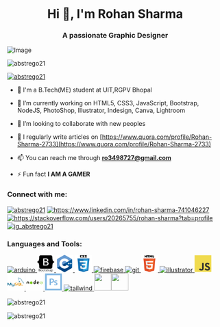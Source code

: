 <h1 align="center">Hi 👋, I'm Rohan Sharma</h1>
<h3 align="center">A passionate Graphic Designer</h3>
<img alt="Image" draggable="true" src="https://pbs.twimg.com/media/Ffb0LzRWIAUVVNA?format=jpg&amp;name=4096x4096" class="css-9pa8cd">


<p align="left"> <img src="https://komarev.com/ghpvc/?username=abstrego21&label=Profile%20views&color=0e75b6&style=flat" alt="abstrego21" /> </p>

<p align="left"> <a href="https://twitter.com/abstrego21" target="blank"><img src="https://img.shields.io/twitter/follow/abstrego21?logo=twitter&style=for-the-badge" alt="abstrego21" /></a> </p>

- 🔭 I'm a B.Tech(ME) student at UIT,RGPV Bhopal 

- 🌱 I’m currently working on HTML5, CSS3, JavaScript, Bootstrap, NodeJS, PhotoShop, Illustrator, Indesign, Canva, Lightroom

- 👯 I’m looking to collaborate with new peoples

- 📝 I regularly write articles on [https://www.quora.com/profile/Rohan-Sharma-2733](https://www.quora.com/profile/Rohan-Sharma-2733)

- 📫 You can reach me through **ro3498727@gmail.com**

- ⚡ Fun fact **I AM A GAMER**

<h3 align="left">Connect with me:</h3>
<p align="left">
<a href="https://twitter.com/abstrego21" target="blank"><img align="center" src="https://raw.githubusercontent.com/rahuldkjain/github-profile-readme-generator/master/src/images/icons/Social/twitter.svg" alt="abstrego21" height="30" width="40" /></a>
<a href="https://linkedin.com/in/https://www.linkedin.com/in/rohan-sharma-741046227" target="blank"><img align="center" src="https://raw.githubusercontent.com/rahuldkjain/github-profile-readme-generator/master/src/images/icons/Social/linked-in-alt.svg" alt="https://www.linkedin.com/in/rohan-sharma-741046227" height="30" width="40" /></a>
<a href="https://stackoverflow.com/users/https://stackoverflow.com/users/20265755/rohan-sharma?tab=profile" target="blank"><img align="center" src="https://raw.githubusercontent.com/rahuldkjain/github-profile-readme-generator/master/src/images/icons/Social/stack-overflow.svg" alt="https://stackoverflow.com/users/20265755/rohan-sharma?tab=profile" height="30" width="40" /></a>
<a href="https://instagram.com/ig_abstrego21" target="blank"><img align="center" src="https://raw.githubusercontent.com/rahuldkjain/github-profile-readme-generator/master/src/images/icons/Social/instagram.svg" alt="ig_abstrego21" height="30" width="40" /></a>
</p>

<h3 align="left">Languages and Tools:</h3>
<p align="left"> <a href="https://www.arduino.cc/" target="_blank" rel="noreferrer"> <img src="https://cdn.worldvectorlogo.com/logos/arduino-1.svg" alt="arduino" width="40" height="40"/> </a> <a href="https://getbootstrap.com" target="_blank" rel="noreferrer"> <img src="https://raw.githubusercontent.com/devicons/devicon/master/icons/bootstrap/bootstrap-plain-wordmark.svg" alt="bootstrap" width="40" height="40"/> </a> <a href="https://www.w3schools.com/cpp/" target="_blank" rel="noreferrer"> <img src="https://raw.githubusercontent.com/devicons/devicon/master/icons/cplusplus/cplusplus-original.svg" alt="cplusplus" width="40" height="40"/> </a> <a href="https://www.w3schools.com/css/" target="_blank" rel="noreferrer"> <img src="https://raw.githubusercontent.com/devicons/devicon/master/icons/css3/css3-original-wordmark.svg" alt="css3" width="40" height="40"/> </a> <a href="https://firebase.google.com/" target="_blank" rel="noreferrer"> <img src="https://www.vectorlogo.zone/logos/firebase/firebase-icon.svg" alt="firebase" width="40" height="40"/> </a> <a href="https://git-scm.com/" target="_blank" rel="noreferrer"> <img src="https://www.vectorlogo.zone/logos/git-scm/git-scm-icon.svg" alt="git" width="40" height="40"/> </a> <a href="https://www.w3.org/html/" target="_blank" rel="noreferrer"> <img src="https://raw.githubusercontent.com/devicons/devicon/master/icons/html5/html5-original-wordmark.svg" alt="html5" width="40" height="40"/> </a> <a href="https://www.adobe.com/in/products/illustrator.html" target="_blank" rel="noreferrer"> <img src="https://www.vectorlogo.zone/logos/adobe_illustrator/adobe_illustrator-icon.svg" alt="illustrator" width="40" height="40"/> </a> <a href="https://developer.mozilla.org/en-US/docs/Web/JavaScript" target="_blank" rel="noreferrer"> <img src="https://raw.githubusercontent.com/devicons/devicon/master/icons/javascript/javascript-original.svg" alt="javascript" width="40" height="40"/> </a> <a href="https://www.mysql.com/" target="_blank" rel="noreferrer"> <img src="https://raw.githubusercontent.com/devicons/devicon/master/icons/mysql/mysql-original-wordmark.svg" alt="mysql" width="40" height="40"/> </a> <a href="https://nodejs.org" target="_blank" rel="noreferrer"> <img src="https://raw.githubusercontent.com/devicons/devicon/master/icons/nodejs/nodejs-original-wordmark.svg" alt="nodejs" width="40" height="40"/> </a> <a href="https://www.photoshop.com/en" target="_blank" rel="noreferrer"> <img src="https://raw.githubusercontent.com/devicons/devicon/master/icons/photoshop/photoshop-line.svg" alt="photoshop" width="40" height="40"/> </a> <a href="https://tailwindcss.com/" target="_blank" rel="noreferrer"> <img src="https://www.vectorlogo.zone/logos/tailwindcss/tailwindcss-icon.svg" alt="tailwind" width="40" height="40"/> </a><a href="#"><img src="https://logodownload.org/wp-content/uploads/2020/11/canva-logo-0-768x768.png" id="img" style="width: 40px; height: 40px;"></a><a><img src="https://tse2.mm.bing.net/th?id=OIP.Z1M9o58em-HB9VuHZVYxgQHaHa&amp;pid=Api&amp;P=0&amp;w=400&amp;h=400" alt="" aria-label="adobe lightroom logo 10 free Cliparts" style="width:40px; height: 40px;"</a></p>

<p><img align="center" src="https://github-readme-stats.vercel.app/api/top-langs?username=abstrego21&show_icons=true&locale=en&layout=compact" alt="abstrego21" /></p>

<p><img align="center" src="https://github-readme-streak-stats.herokuapp.com/?user=abstrego21&" alt="abstrego21" /></p>
